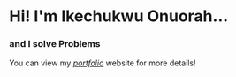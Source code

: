 # Hi! I'm Ikechukwu Onuorah...
### and I solve Problems

You can view my _[portfolio](https://ikechukwuportfoliowebsite.imfast.io/)_ website for more details!
